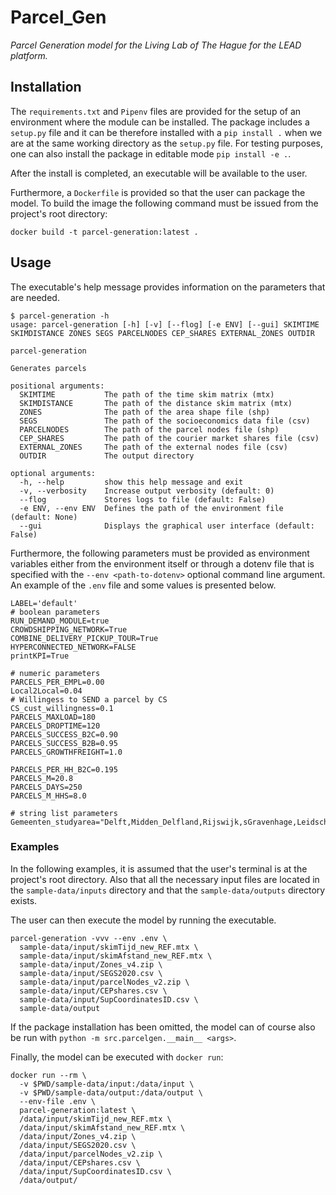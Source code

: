 # Parcel_Gen

_Parcel Generation model for the Living Lab of The Hague for the LEAD platform._

## Installation

The `requirements.txt` and `Pipenv` files are provided for the setup of an environment where the module can be installed. The package includes a `setup.py` file and it can be therefore installed with a `pip install .` when we are at the same working directory as the `setup.py` file. For testing purposes, one can also install the package in editable mode `pip install -e .`.

After the install is completed, an executable will be available to the user.

Furthermore, a `Dockerfile` is provided so that the user can package the model. To build the image the following command must be issued from the project's root directory:

```
docker build -t parcel-generation:latest .
```

## Usage

The executable's help message provides information on the parameters that are needed.

```
$ parcel-generation -h
usage: parcel-generation [-h] [-v] [--flog] [-e ENV] [--gui] SKIMTIME SKIMDISTANCE ZONES SEGS PARCELNODES CEP_SHARES EXTERNAL_ZONES OUTDIR

parcel-generation

Generates parcels

positional arguments:
  SKIMTIME           The path of the time skim matrix (mtx)
  SKIMDISTANCE       The path of the distance skim matrix (mtx)
  ZONES              The path of the area shape file (shp)
  SEGS               The path of the socioeconomics data file (csv)
  PARCELNODES        The path of the parcel nodes file (shp)
  CEP_SHARES         The path of the courier market shares file (csv)
  EXTERNAL_ZONES     The path of the external nodes file (csv)
  OUTDIR             The output directory

optional arguments:
  -h, --help         show this help message and exit
  -v, --verbosity    Increase output verbosity (default: 0)
  --flog             Stores logs to file (default: False)
  -e ENV, --env ENV  Defines the path of the environment file (default: None)
  --gui              Displays the graphical user interface (default: False)
```

Furthermore, the following parameters must be provided as environment variables either from the environment itself or through a dotenv file that is specified with the `--env <path-to-dotenv>` optional command line argument. An example of the `.env` file and some values is presented below.

```
LABEL='default'
# boolean parameters
RUN_DEMAND_MODULE=true
CROWDSHIPPING_NETWORK=True
COMBINE_DELIVERY_PICKUP_TOUR=True
HYPERCONNECTED_NETWORK=FALSE
printKPI=True

# numeric parameters
PARCELS_PER_EMPL=0.00
Local2Local=0.04
# Willingess to SEND a parcel by CS
CS_cust_willingness=0.1
PARCELS_MAXLOAD=180
PARCELS_DROPTIME=120
PARCELS_SUCCESS_B2C=0.90
PARCELS_SUCCESS_B2B=0.95
PARCELS_GROWTHFREIGHT=1.0

PARCELS_PER_HH_B2C=0.195
PARCELS_M=20.8
PARCELS_DAYS=250
PARCELS_M_HHS=8.0

# string list parameters
Gemeenten_studyarea="Delft,Midden_Delfland,Rijswijk,sGravenhage,Leidschendam_Voorburg"
```

### Examples

In the following examples, it is assumed that the user's terminal is at the project's root directory. Also that all the necessary input files are located in the `sample-data/inputs` directory and that the `sample-data/outputs` directory exists.

The user can then execute the model by running the executable.

```
parcel-generation -vvv --env .env \
  sample-data/input/skimTijd_new_REF.mtx \
  sample-data/input/skimAfstand_new_REF.mtx \
  sample-data/input/Zones_v4.zip \
  sample-data/input/SEGS2020.csv \
  sample-data/input/parcelNodes_v2.zip \
  sample-data/input/CEPshares.csv \
  sample-data/input/SupCoordinatesID.csv \
  sample-data/output
```

If the package installation has been omitted, the model can of course also be run with `python -m src.parcelgen.__main__ <args>`.

Finally, the model can be executed with `docker run`:

```
docker run --rm \
  -v $PWD/sample-data/input:/data/input \
  -v $PWD/sample-data/output:/data/output \
  --env-file .env \
  parcel-generation:latest \
  /data/input/skimTijd_new_REF.mtx \
  /data/input/skimAfstand_new_REF.mtx \
  /data/input/Zones_v4.zip \
  /data/input/SEGS2020.csv \
  /data/input/parcelNodes_v2.zip \
  /data/input/CEPshares.csv \
  /data/input/SupCoordinatesID.csv \
  /data/output/
```
